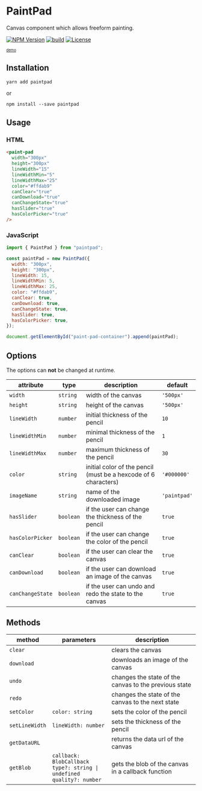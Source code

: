 # PaintPad

Canvas component which allows freeform painting.

[![NPM Version](https://img.shields.io/npm/v/paintpad)](https://www.npmjs.com/package/paintpad)
[![build](https://github.com/xiadevisser/paintpad/actions/workflows/build.yaml/badge.svg?branch=main)](https://github.com/xiadevisser/paintpad)
[![License](https://img.shields.io/github/license/xiadevisser/paintpad)](/LICENSE)

<sub><sup>[demo](https://xiadevisser.github.io/paintpad/)</sup></sub>

## Installation

```
yarn add paintpad
```

or

```
npm install --save paintpad
```

## Usage

### HTML

```html
<paint-pad
  width="300px"
  height="300px"
  lineWidth="15"
  lineWidthMin="5"
  lineWidthMax="25"
  color="#ffdab9"
  canClear="true"
  canDownload="true"
  canChangeState="true"
  hasSlider="true"
  hasColorPicker="true"
/>
```

### JavaScript

```js
import { PaintPad } from "paintpad";

const paintPad = new PaintPad({
  width: "300px",
  height: "300px",
  lineWidth: 15,
  lineWidthMin: 5,
  lineWidthMax: 25,
  color: "#ffdab9",
  canClear: true,
  canDownload: true,
  canChangeState: true,
  hasSlider: true,
  hasColorPicker: true,
});

document.getElementById("paint-pad-container").append(paintPad);
```

## Options

The options can **not** be changed at runtime.

| attribute        | type      | description                                                     | default      |
| ---------------- | --------- | --------------------------------------------------------------- | ------------ |
| `width`          | `string`  | width of the canvas                                             | `'500px'`    |
| `height`         | `string`  | height of the canvas                                            | `'500px'`    |
| `lineWidth`      | `number`  | initial thickness of the pencil                                 | `10`         |
| `lineWidthMin`   | `number`  | minimal thickness of the pencil                                 | `1`          |
| `lineWidthMax`   | `number`  | maximum thickness of the pencil                                 | `30`         |
| `color`          | `string`  | initial color of the pencil (must be a hexcode of 6 characters) | `'#000000'`  |
| `imageName`      | `string`  | name of the downloaded image                                    | `'paintpad'` |
| `hasSlider`      | `boolean` | if the user can change the thickness of the pencil              | `true`       |
| `hasColorPicker` | `boolean` | if the user can change the color of the pencil                  | `true`       |
| `canClear`       | `boolean` | if the user can clear the canvas                                | `true`       |
| `canDownload`    | `boolean` | if the user can download an image of the canvas                 | `true`       |
| `canChangeState` | `boolean` | if the user can undo and redo the state to the canvas           | `true`       |

## Methods

| method         | parameters                                                                     | description                                           |
| -------------- | ------------------------------------------------------------------------------ | ----------------------------------------------------- |
| `clear`        |                                                                                | clears the canvas                                     |
| `download`     |                                                                                | downloads an image of the canvas                      |
| `undo`         |                                                                                | changes the state of the canvas to the previous state |
| `redo`         |                                                                                | changes the state of the canvas to the next state     |
| `setColor`     | `color: string`                                                                | sets the color of the pencil                          |
| `setLineWidth` | `lineWidth: number`                                                            | sets the thickness of the pencil                      |
| `getDataURL`   |                                                                                | returns the data url of the canvas                    |
| `getBlob`      | `callback: BlobCallback`<br>`type?: string \| undefined`<br>`quality?: number` | gets the blob of the canvas in a callback function    |
